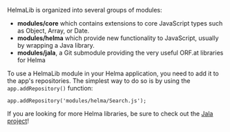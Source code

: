 HelmaLib is organized into several groups of modules:

* **modules/core** which contains extensions to core JavaScript types such as
Object, Array, or Date.
* **modules/helma** which provide new functionality to JavaScript, usually by
wrapping a Java library.
* **modules/jala**, a Git submodule providing the very useful ORF.at libraries for Helma

To use a HelmaLib module in your Helma application, you need to add it to the
app's repositories. The simplest way to do so is by using the `app.addRepository()`
function:

    app.addRepository('modules/helma/Search.js');

If you are looking for more Helma libraries, be sure to check out the 
<a href="https://opensvn.csie.org/traccgi/jala/wiki">Jala project</a>!

